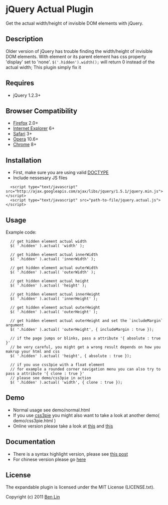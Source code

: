 # jQuery Actual Plugin

Get the actual width/height of invisible DOM elements with jQuery.

## Description

Older version of jQuery has trouble finding the width/height of invisible DOM elements. With element or its parent element has css property 'display' set to 'none'. `$('.hidden').width();` will return 0 instead of the actual width; This plugin simply fix it

## Requires
  - jQuery 1.2.3+

## Browser Compatibility
  - [Firefox](http://mzl.la/RNaI) 2.0+
  - [Internet Explorer](http://bit.ly/9fMgIQ) 6+
  - [Safari](http://bit.ly/gMhzVR) 3+
  - [Opera](http://bit.ly/fWJzaC) 10.6+
  - [Chrome](http://bit.ly/ePHvYZ) 8+

## Installation
  - First, make sure you are using valid [DOCTYPE](http://bit.ly/hQK1Rk)
  - Include nessesary JS files

<!-- -->

      <script type="text/javascript" src="http://ajax.googleapis.com/ajax/libs/jquery/1.5.1/jquery.min.js"></script>
      <script type="text/javascript" src="path-to-file/jquery.actual.js"></script>

## Usage
Example code:
      
      // get hidden element actual width
      $( '.hidden' ).actual( 'width' );
      
      // get hidden element actual innerWidth
      $( '.hidden' ).actual( 'innerWidth' );
      
      // get hidden element actual outerWidth
      $( '.hidden' ).actual( 'outerWidth' );
      
      // get hidden element actual height
      $( '.hidden' ).actual( 'height' );
      
      // get hidden element actual innerHeight
      $( '.hidden' ).actual( 'innerHeight' );
      
      // get hidden element actual outerHeight
      $( '.hidden' ).actual( 'outerHeight' );
      
      // get hidden element actual outerHeight and set the `includeMargin` argument
      $( '.hidden' ).actual( 'outerHeight', { includeMargin : true });
      
      // if the page jumps or blinks, pass a attribute '{ absolute : true }'
      // be very careful, you might get a wrong result depends on how you makrup your html and css
      $( '.hidden' ).actual( 'height', { absolute : true });
      
      // if you use css3pie with a float element 
      // for example a rounded corner navigation menu you can also try to pass a attribute '{ clone : true }'
      // please see demo/css3pie in action
      $( '.hidden' ).actual( 'width', { clone : true });

## Demo
 - Normal usage see demo/normal.html 
 - If you use [css3pie](http://css3pie.com/) you might also want to take a look at another demo( demo/css3pie.html )
 - Online version please take a look at [this](http://dreamerslab.com/demos/get-hidden-element-width-with-jquery-actual-plugin) and [this](http://dreamerslab.com/demos/get-hidden-element-width-with-jquery-actual-plugin-with-css3pie/)

## Documentation
 - There is a syntax highlight version, please see [this post](http://dreamerslab.com/blog/en/get-hidden-elements-width-and-height-with-jquery/)
 - For chinese version please go [here](http://dreamerslab.com/blog/tw/get-hidden-elements-width-and-height-with-jquery/)


## License

The expandable plugin is licensed under the MIT License (LICENSE.txt).

Copyright (c) 2011 [Ben Lin](http://dreamerslab.com)